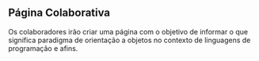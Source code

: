 ## Página Colaborativa

Os colaboradores irão criar uma página com o objetivo de informar o que significa paradigma de orientação a objetos no contexto de linguagens de programação e afins.
